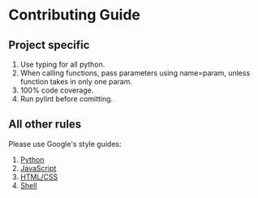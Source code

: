 # Contributing Guide

## Project specific
1. Use typing for all python.
2. When calling functions, pass parameters using name=param, unless function 
takes in only one param.
3. 100% code coverage.
4. Run pylint before comitting.

## All other rules
Please use Google's style guides:
1. [Python](https://google.github.io/styleguide/pyguide.html)
2. [JavaScript](https://google.github.io/styleguide/jsguide.html)
3. [HTML/CSS](https://google.github.io/styleguide/htmlcssguide.html)
4. [Shell](https://google.github.io/styleguide/shellguide.html) 